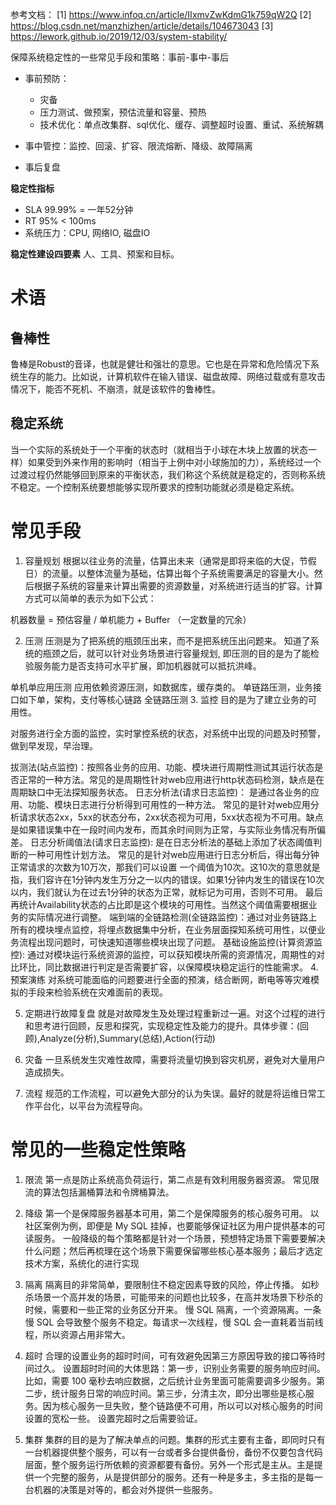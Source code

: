 
参考文档： 
[1] https://www.infoq.cn/article/IIxmvZwKdmG1k759qW2Q
[2] https://blog.csdn.net/manzhizhen/article/details/104673043
[3] https://lework.github.io/2019/12/03/system-stability/

保障系统稳定性的一些常见手段和策略：事前-事中-事后

- 事前预防：
    - 灾备
    - 压力测试、做预案，预估流量和容量、预热
    - 技术优化：单点改集群、sql优化、缓存、调整超时设置、重试、系统解耦

- 事中管控：监控、回滚、扩容、限流熔断、降级、故障隔离

- 事后复盘



**稳定性指标**
- SLA 99.99% = 一年52分钟
- RT 95% < 100ms
- 系统压力：CPU, 网络IO, 磁盘IO

**稳定性建设四要素**
人、工具、预案和目标。



# 术语
## 鲁棒性

鲁棒是Robust的音译，也就是健壮和强壮的意思。它也是在异常和危险情况下系统生存的能力。比如说，计算机软件在输入错误、磁盘故障、网络过载或有意攻击情况下，能否不死机、不崩溃，就是该软件的鲁棒性。

## 稳定系统

当一个实际的系统处于一个平衡的状态时（就相当于小球在木块上放置的状态一样）如果受到外来作用的影响时（相当于上例中对小球施加的力），系统经过一个过渡过程仍然能够回到原来的平衡状态，我们称这个系统就是稳定的，否则称系统不稳定。一个控制系统要想能够实现所要求的控制功能就必须是稳定系统。

# 常见手段
1. 容量规划
根据以往业务的流量，估算出未来（通常是即将来临的大促，节假日）的流量。以整体流量为基础，估算出每个子系统需要满足的容量大小。然后根据子系统的容量来计算出需要的资源数量，对系统进行适当的扩容。计算方式可以简单的表示为如下公式：

机器数量 = 预估容量 / 单机能力 + Buffer （一定数量的冗余）

2. 压测
压测是为了把系统的瓶颈压出来，而不是把系统压出问题来。 知道了系统的瓶颈之后，就可以针对业务场景进行容量规划, 即压测的目的是为了能检验服务能力是否支持可水平扩展，即加机器就可以抵抗洪峰。

单机单应用压测
应用依赖资源压测，如数据库，缓存类的。
单链路压测，业务接口如下单，架构，支付等核心链路
全链路压测
3. 监控
目的是为了建立业务的可用性。

对服务进行全方面的监控，实时掌控系统的状态，对系统中出现的问题及时预警，做到早发现，早治理。

拔测法(站点监控)：按照各业务的应用、功能、模块进行周期性测试其运行状态是否正常的一种方法。常见的是周期性针对web应用进行http状态码检测，缺点是在周期缺口中无法探知服务状态。
日志分析法(请求日志监控)： 是通过各业务的应用、功能、模块日志进行分析得到可用性的一种方法。 常见的是针对web应用分析请求状态2xx，5xx的状态分布，2xx状态视为可用，5xx状态视为不可用。缺点是如果错误集中在一段时间内发布，而其余时间则为正常，与实际业务情况有所偏差。
日志分析阈值法(请求日志监控): 是在日志分析法的基础上添加了状态阈值判断的一种可用性计划方法。 常见的是针对web应用进行日志分析后，得出每分钟正常请求的次数为10万次，那我们可以设置 一个阈值为10次。这10次的意思就是指，我们容许在1分钟内发生万分之一以内的错误。如果1分钟内发生的错误在10次以内，我们就认为在过去1分钟的状态为正常，就标记为可用，否则不可用。 最后再统计Availability状态的占比即是这个模块的可用性。当然这个阈值需要根据业务的实际情况进行调整。
端到端的全链路检测(全链路监控)：通过对业务链路上所有的模块埋点监控，将埋点数据集中分析，在业务层面探知系统可用性，以便业务流程出现问题时，可快速知道哪些模块出现了问题。
基础设施监控(计算资源监控): 通过对模块运行系统资源的监控，可以获知模块所需的资源情况，周期性的对比环比，同比数据进行判定是否需要扩容，以保障模块稳定运行的性能需求。
4. 预案演练
对系统可能面临的问题要进行全面的预演，结合断网，断电等等灾难模拟的手段来检验系统在灾难面前的表现。

5. 定期进行故障复盘
就是对故障发生及处理过程重新过一遍。对这个过程的进行和思考进行回顾，反思和探究，实现稳定性及能力的提升。具体步骤：(回顾),Analyze(分析),Summary(总结),Action(行动)

6. 灾备
一旦系统发生灾难性故障，需要将流量切换到容灾机房，避免对大量用户造成损失。

7. 流程
规范的工作流程，可以避免大部分的认为失误。最好的就是将运维日常工作平台化，以平台为流程导向。

# 常见的一些稳定性策略
1. 限流
第一点是防止系统高负荷运行，第二点是有效利用服务器资源。 常见限流的算法包括漏桶算法和令牌桶算法。

2. 降级
第一个是保障服务器基本可用，第二个是保障服务的核心服务可用。 以社区案例为例，即便是 My SQL 挂掉，也要能够保证社区为用户提供基本的可读服务。 一般降级的每个策略都是针对一个场景，预想特定场景下需要要解决什么问题；然后再梳理在这个场景下需要保留哪些核心基本服务；最后才选定技术方案，系统化的进行实现

3. 隔离
隔离目的非常简单，要限制住不稳定因素导致的风险，停止传播。 如秒杀场景一个高并发的场景，可能带来的问题也比较多，在高并发场景下秒杀的时候，需要和一些正常的业务区分开来。 慢 SQL 隔离，一个资源隔离。一条慢 SQL 会导致整个服务不稳定。每请求一次线程，慢 SQL 会一直耗着当前线程，所以资源占用非常大。

4. 超时
合理的设置业务的超时时间，可有效避免因第三方原因导致的接口等待时间过久。 设置超时时间的大体思路：第一步，识别业务需要的服务响应时间。比如，需要 100 毫秒去响应数据，之后统计业务里面可能需要调多少服务。第二步，统计服务日常的响应时间。第三步，分清主次，即分出哪些是核心服务。因为核心服务一旦失败，整个链路便不可用，所以可以对核心服务的时间设置的宽松一些。 设置完超时之后需要验证。

5. 集群
集群的目的是为了解决单点的问题。集群的形式主要有主备，即同时只有一台机器提供整个服务，可以有一台或者多台提供备份，备份不仅要包含代码层面，整个服务运行所依赖的资源都要有备份。另外一个形式是主从。主是提供一个完整的服务，从是提供部分的服务。还有一种是多主，多主指的是每一台机器的决策是对等的，都会对外提供一些服务。


